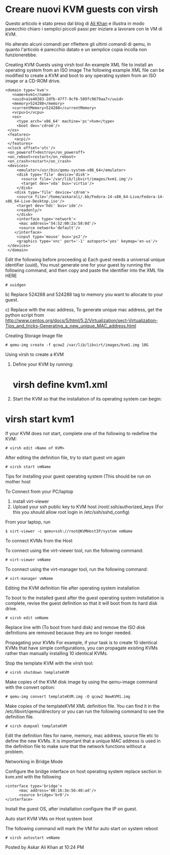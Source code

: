 # Creare nuovi KVM guests con virsh 

Questo articolo è stato preso dal blog di [Ali Khan](http://askaralikhan.blogspot.it/2011/01/creating-kvm-guests-using-virsh-tool.html) e illustra in modo parecchio chiaro i semplici piccoli passi per iniziare a lavorare con le VM di KVM. 

Ho alterato alcuni comandi per riflettere gli ultimi comandi di qemu, in quanto l'articolo è parecchio datato e un semplice copia incolla non funzionerebbe. 


Creating KVM Guests using virsh tool
An example XML file to install an operating system from an ISO image The following example XML file can be modified to create a KVM and boot to any operating system from an ISO image or a CD-ROM drive.

    <domain type='kvm'>
       <name>kvm1</name>
       <uuid>a1e40383-2dfb-47f7-9cf6-589fc9679aa7</uuid>
       <memory>524288</memory>
       <currentMemory>524288</currentMemory>
       <vcpu>1</vcpu>
       <os>
         <type arch='x86_64' machine='pc'>hvm</type>
         <boot dev='cdrom'/>
     </os>
     <features>
        <acpi/>
     </features>
     <clock offset='utc'/>
     <on_poweroff>destroy</on_poweroff>
     <on_reboot>restart</on_reboot>
     <on_crash>restart</on_crash>
     <devices>
         <emulator>/usr/bin/qemu-system-x86_64</emulator>
         <disk type='file' device='disk'>
           <source file='/var/lib/libvirt/images/kvm1.img'/>
           <target dev='vda' bus='virtio'/>
         </disk>
        <disk type='file' device='cdrom'>
         <source file='/home/askarali/.bb/Fedora-14-x86_64-Live/Fedora-14-x86_64-Live-Desktop.iso'/>
         <target dev='hdc' bus='ide'/>
         <readonly/>
         </disk>
         <interface type='network'>
          <mac address='54:52:00:2a:58:0d'/>
          <source network='default'/>
        </interface>
         <input type='mouse' bus='ps2'/>
         <graphics type='vnc' port='-1' autoport='yes' keymap='en-us'/>
     </devices>
     </domain>

Edit the following before proceeding
a) Each guest needs a universal unique identifier (uuid), You must generate one for your guest by running the following command, and then copy and paste the identifier into the XML file <uuid>HERE</uuid>

    # uuidgen

b) Replace <memory>524288</memory> and <currentMemory>524288</currentMemory> tag to memory you want to allocate to your guest.

c) Replace <mac address='54:52:00:2a:58:0d'/> with the mac address, To generate unique mac address, get the python script from http://www.centos.org/docs/5/html/5.2/Virtualization/sect-Virtualization-Tips_and_tricks-Generating_a_new_unique_MAC_address.html

Creating Storage Image file

    # qemu-img create -f qcow2 /var/lib/libvirt/images/kvm1.img 10G

Using virsh to create a KVM
1. Define your KVM by running:

    # virsh define kvm1.xml

2. Start the KVM so that the installation of its operating system can begin:
# virsh start kvm1

If your KVM does not start, complete one of the following to redefine the KVM:

    # virsh edit <Name of KVM>

After editing the definition file, try to start guest vm again

    # virsh start vmName

Tips for installing your guest operating system (This should be run on mother host

To Connect from your PC/laptop

1. install virt-viewer
2. Upload your ssh public key to KVM host /root/.ssh/authorized_keys (For this you should allow root login in /etc/ssh/sshd_config)

From your laptop, run

    $ virt-viewer -c qemu+ssh://root@KVMHostIP/system vmName

To connect KVMs from the Host

To connect using the virt-viewer tool, run the following command:

    # virt-viewer vmName

To connect using the virt-manager tool, run the following command:

    # virt-manager vmName

Editing the KVM definition file after operating system installation

To boot to the installed guest after the guest operating system installation is complete, revise the guest
definition so that it will boot from its hard disk drive.

    # virsh edit vmName

Replace <boot dev='cdrom'/> line with <boot dev='hd'/> (To boot from hard disk)
and remove the ISO disk definitions are removed because they are no longer needed.

Propagating your KVMs
For example, if your task is to create 10 identical KVMs that have simple configurations, you can propagate existing KVMs rather than manually installing 10 identical KVMs.

Stop the template KVM with the virsh tool:
 
    # virsh shutdown templateKVM

Make copies of the KVM disk image by using the qemu-image command with the convert option:

    # qemu-img convert templateKVM.img -O qcow2 NewKVM1.img

Make copies of the templateKVM XML definition file. You can find it in the /etc/libvirt/qemu/directory or you can run the following command to see the definition file.

    # virsh dumpxml templateKVM

Edit the definition files for name, memory, mac address, source file etc to define the new KVMs. It is important that a unique MAC address is used in the definition file to make sure that the network functions without a problem.

Networking in Bridge Mode

Configure the bridge interface on host operating system
replace <interface type='network'> section in kvm.xml with the following

    <interface type='bridge'>
          <mac address='00:16:3e:56:40:ad'/>
          <source bridge='br0'/>
    </interface>

Install the guest OS, after installation configure the IP on guest.

Auto start KVM VMs on Host system boot

The following command will mark the VM for auto start on system reboot

    # virsh autostart vmName
Posted by Askar Ali Khan at 10:24 PM 